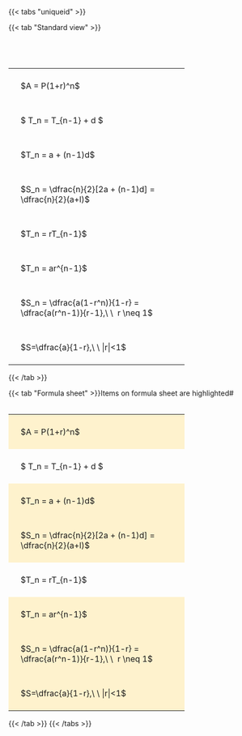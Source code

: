 ---
---

{{< tabs "uniqueid" >}}

{{< tab "Standard view" >}}

#  
<br>
<style type="text/css">
#T_3fbb0 th.col_heading {
  text-align: left;
  font-size: 1em;
}
#T_3fbb0 td {
  text-align: left;
  font-size: 1em;
  padding: 1.5em;
}
#T_3fbb0_row0_col0, #T_3fbb0_row1_col0, #T_3fbb0_row2_col0, #T_3fbb0_row3_col0, #T_3fbb0_row4_col0, #T_3fbb0_row5_col0, #T_3fbb0_row6_col0, #T_3fbb0_row7_col0 {
  width: 300px;
  white-space: pre-wrap;
}
</style>
<table id="T_3fbb0">
  <thead>
  </thead>
  <tbody>
    <tr>
      <td id="T_3fbb0_row0_col0" class="data row0 col0" >$A = P(1+r)^n$</td>
    </tr>
    <tr>
      <td id="T_3fbb0_row1_col0" class="data row1 col0" >$ T_n = T_{n-1} + d $</td>
    </tr>
    <tr>
      <td id="T_3fbb0_row2_col0" class="data row2 col0" >$T_n = a + (n-1)d$</td>
    </tr>
    <tr>
      <td id="T_3fbb0_row3_col0" class="data row3 col0" >$S_n = \dfrac{n}{2}[2a + (n-1)d] = \dfrac{n}{2}(a+l)$</td>
    </tr>
    <tr>
      <td id="T_3fbb0_row4_col0" class="data row4 col0" >$T_n = rT_{n-1}$</td>
    </tr>
    <tr>
      <td id="T_3fbb0_row5_col0" class="data row5 col0" >$T_n = ar^{n-1}$</td>
    </tr>
    <tr>
      <td id="T_3fbb0_row6_col0" class="data row6 col0" >$S_n = \dfrac{a(1-r^n)}{1-r} = \dfrac{a(r^n-1)}{r-1},\ \  r \neq 1$</td>
    </tr>
    <tr>
      <td id="T_3fbb0_row7_col0" class="data row7 col0" >$S=\dfrac{a}{1-r},\ \ |r|<1$</td>
    </tr>
  </tbody>
</table>
{{< /tab >}}

{{< tab "Formula sheet" >}}Items on formula sheet are highlighted#  
<br>
<style type="text/css">
#T_adac7 th.col_heading {
  text-align: left;
  font-size: 1em;
}
#T_adac7 td {
  text-align: left;
  font-size: 1em;
  padding: 1.5em;
}
#T_adac7_row0_col0, #T_adac7_row2_col0, #T_adac7_row3_col0, #T_adac7_row5_col0, #T_adac7_row6_col0, #T_adac7_row7_col0 {
  width: 300px;
  background-color: rgba(255,194,10, 0.2);
  white-space: pre-wrap;
}
#T_adac7_row1_col0, #T_adac7_row4_col0 {
  width: 300px;
  white-space: pre-wrap;
}
</style>
<table id="T_adac7">
  <thead>
  </thead>
  <tbody>
    <tr>
      <td id="T_adac7_row0_col0" class="data row0 col0" >$A = P(1+r)^n$</td>
    </tr>
    <tr>
      <td id="T_adac7_row1_col0" class="data row1 col0" >$ T_n = T_{n-1} + d $</td>
    </tr>
    <tr>
      <td id="T_adac7_row2_col0" class="data row2 col0" >$T_n = a + (n-1)d$</td>
    </tr>
    <tr>
      <td id="T_adac7_row3_col0" class="data row3 col0" >$S_n = \dfrac{n}{2}[2a + (n-1)d] = \dfrac{n}{2}(a+l)$</td>
    </tr>
    <tr>
      <td id="T_adac7_row4_col0" class="data row4 col0" >$T_n = rT_{n-1}$</td>
    </tr>
    <tr>
      <td id="T_adac7_row5_col0" class="data row5 col0" >$T_n = ar^{n-1}$</td>
    </tr>
    <tr>
      <td id="T_adac7_row6_col0" class="data row6 col0" >$S_n = \dfrac{a(1-r^n)}{1-r} = \dfrac{a(r^n-1)}{r-1},\ \  r \neq 1$</td>
    </tr>
    <tr>
      <td id="T_adac7_row7_col0" class="data row7 col0" >$S=\dfrac{a}{1-r},\ \ |r|<1$</td>
    </tr>
  </tbody>
</table>
{{< /tab >}}
{{< /tabs >}}
